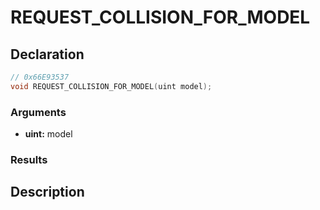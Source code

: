 # REQUEST_COLLISION_FOR_MODEL

## Declaration
```cpp
// 0x66E93537
void REQUEST_COLLISION_FOR_MODEL(uint model);
```

### Arguments
- **uint:** model

### Results

## Description
